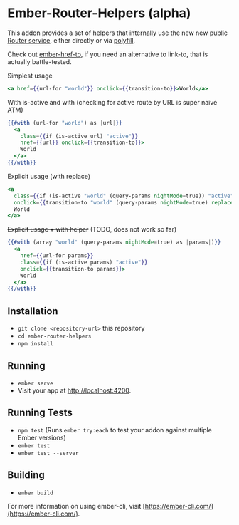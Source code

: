 # Ember-Router-Helpers (alpha)

This addon provides a set of helpers that internally use the new new public [Router service](https://github.com/emberjs/rfcs/blob/84f5239100d2c6d20cb74382ba7eedfc5fa3b8b4/text/0000-router-service.md), either directly or via [polyfill](https://github.com/rwjblue/ember-router-service-polyfill).

Check out [ember-href-to](https://github.com/intercom/ember-href-to), if you need an alternative to link-to, that is actually battle-tested.

Simplest usage

```hbs
<a href={{url-for "world"}} onclick={{transition-to}}>World</a>
```

With is-active and with
(checking for active route by URL is super naive ATM)
```hbs
{{#with (url-for "world") as |url|}}
  <a
    class={{if (is-active url) "active"}}
    href={{url}} onclick={{transition-to}}>
    World
  </a>
{{/with}}
```

Explicit usage (with replace)
```hbs
<a
  class={{if (is-active "world" (query-params nightMode=true)) "active"}}
  onclick={{transition-to "world" (query-params nightMode=true) replace=true}}>
  World
</a>
```

<s>Explicit usage + with helper</s> (TODO, does not work so far)
```hbs
{{#with (array "world" (query-params nightMode=true) as |params|)}}
  <a
    href={{url-for params}}
    class={{if (is-active params) "active"}}
    onclick={{transition-to params}}>
    World
  </a>
{{/with}}
```

## Installation

* `git clone <repository-url>` this repository
* `cd ember-router-helpers`
* `npm install`

## Running

* `ember serve`
* Visit your app at [http://localhost:4200](http://localhost:4200).

## Running Tests

* `npm test` (Runs `ember try:each` to test your addon against multiple Ember versions)
* `ember test`
* `ember test --server`

## Building

* `ember build`

For more information on using ember-cli, visit [https://ember-cli.com/](https://ember-cli.com/).
